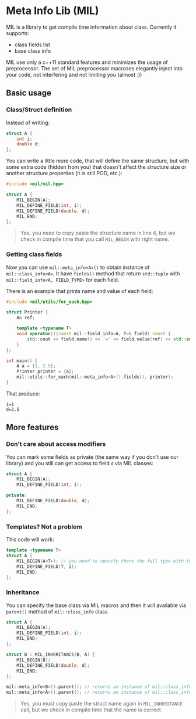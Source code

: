 # Meta Info Lib (MIL)

MIL is a library to get compile time information about class. Currently it supports:
* class fields list
* base class info

MIL use only a c++11 standard features and minimizes the usage of preprocessor. The set of MIL preprocessor macroses elegantly inject into your code, not interfering and not limiting you (almost :))

## Basic usage

### Class/Struct definition

Instead of writing:

```cpp
struct A {
    int i;
    double d;
};
```

You can write a little more code, that will define the same structure, but with some extra code (hidden from you) that doesn't affect the structure size or another structure properties (it is still POD, etc.):  

```cpp
#include <mil/mil.hpp>

struct A {
    MIL_BEGIN(A);
    MIL_DEFINE_FIELD(int, i);
    MIL_DEFINE_FIELD(double, d);
    MIL_END;
};
```

> Yes, you need to copy paste the structure name in line 4, but we check in compile time that you call `MIL_BEGIN` with right name.

### Getting class fields

Now you can use `mil::meta_info<A>()` to obtain instance of `mil::class_info<A>`. It have `fields()` method that return `std::tuple` with `mil::field_info<A, FIELD_TYPE>` for each field.

There is an example that prints name and value of each field:
```cpp
#include <mil/utils/for_each.hpp>

struct Printer {
    A& ref;

    template <typename T>
    void operator()(const mil::field_info<A, T>& field) const {
        std::cout << field.name() << '=' << field.value(ref) << std::endl;
    }
};

int main() {
    A a = {1, 2.5};
    Printer printer = {a};
    mil::utils::for_each(mil::meta_info<A>().fields(), printer);
}
```

That produce:
```
i=1
d=2.5
```

## More features

### Don't care about access modifiers

You can mark some fields as private (the same way if you don't use our library) and you still can get access to field `d` via MIL classes:
```cpp
struct A {
    MIL_BEGIN(A);
    MIL_DEFINE_FIELD(int, i);

private:
    MIL_DEFINE_FIELD(double, d);
    MIL_END;
};
```

### Templates? Not a problem

This code will work:
```cpp
template <typename T>
struct A {
    MIL_BEGIN(A<T>); // you need to specify there the full type with template parameters
    MIL_DEFINE_FIELD(T, i);
    MIL_END;
};
```

### Inheritance

You can specify the base class via MIL macros and then it will available via `parent()` method of `mil::class_info` class
```cpp
struct A {
    MIL_BEGIN(A);
    MIL_DEFINE_FIELD(int, i);
    MIL_END;
};

struct B : MIL_INHERITANCE(B, A) {
    MIL_BEGIN(B);
    MIL_DEFINE_FIELD(double, d);
    MIL_END;
};

mil::meta_info<B>().parent(); // returns an instance of mil::class_info<A>
mil::meta_info<A>().parent(); // returns an instance of mil::class_info<mil::void_t>
```

> Yes, you must copy paste the struct name again in `MIL_INHERITANCE` call, but we check in compile time that the name is correct
